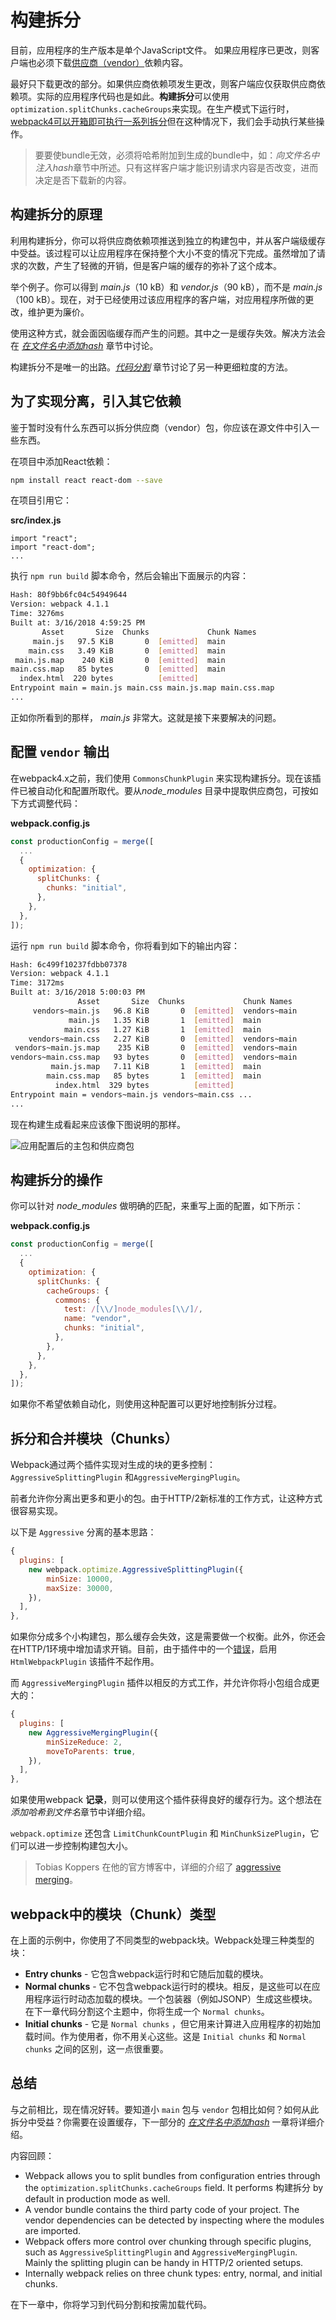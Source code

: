 # 构建拆分

目前，应用程序的生产版本是单个JavaScript文件。 如果应用程序已更改，则客户端也必须下载[供应商（vendor）](https://en.wikipedia.org/wiki/Vendor)依赖内容。

最好只下载更改的部分。如果供应商依赖项发生更改，则客户端应仅获取供应商依赖项。实际的应用程序代码也是如此。**构建拆分**可以使用`optimization.splitChunks.cacheGroups`来实现。在生产模式下运行时，[webpack4可以开箱即可执行一系列拆分](https://gist.github.com/sokra/1522d586b8e5c0f5072d7565c2bee693)但在这种情况下，我们会手动执行某些操作。

> 要要使bundle无效，必须将哈希附加到生成的bundle中，如：*向文件名中注入hash*章节中所述。只有这样客户端才能识别请求内容是否改变，进而决定是否下载新的内容。

## 构建拆分的原理

利用构建拆分，你可以将供应商依赖项推送到独立的构建包中，并从客户端级缓存中受益。该过程可以让应用程序在保持整个大小不变的情况下完成。虽然增加了请求的次数，产生了轻微的开销，但是客户端的缓存的弥补了这个成本。

举个例子。你可以得到 *main.js*（10 kB）和 *vendor.js*（90 kB），而不是 *main.js*（100 kB）。现在，对于已经使用过该应用程序的客户端，对应用程序所做的更改，维护更为廉价。

使用这种方式，就会面因临缓存而产生的问题。其中之一是缓存失效。解决方法会在 [*在文件名中添加hash*](https://lvzhenbang.github.io/webpack-book/dist/zh/optimizing/04_adding_hashes_to_filenames.html) 章节中讨论。

构建拆分不是唯一的出路。[*代码分割*](https://lvzhenbang.github.io/webpack-book/dist/zh/building/03_code_splitting.html) 章节讨论了另一种更细粒度的方法。

## 为了实现分离，引入其它依赖

鉴于暂时没有什么东西可以拆分供应商（vendor）包，你应该在源文件中引入一些东西。

在项目中添加React依赖：

```bash
npm install react react-dom --save
```

在项目引用它：

**src/index.js**

```
import "react";
import "react-dom";
...
```

执行 `npm run build` 脚本命令，然后会输出下面展示的内容：

```bash
Hash: 80f9bb6fc04c54949644
Version: webpack 4.1.1
Time: 3276ms
Built at: 3/16/2018 4:59:25 PM
       Asset       Size  Chunks             Chunk Names
     main.js   97.5 KiB       0  [emitted]  main
    main.css   3.49 KiB       0  [emitted]  main
 main.js.map    240 KiB       0  [emitted]  main
main.css.map   85 bytes       0  [emitted]  main
  index.html  220 bytes          [emitted]
Entrypoint main = main.js main.css main.js.map main.css.map
...
```

正如你所看到的那样， *main.js* 非常大。这就是接下来要解决的问题。

## 配置 `vendor` 输出

在webpack4.x之前，我们使用 `CommonsChunkPlugin` 来实现构建拆分。现在该插件已被自动化和配置所取代。要从*node_modules* 目录中提取供应商包，可按如下方式调整代码：

**webpack.config.js**

```javascript
const productionConfig = merge([
  ...
  {
    optimization: {
      splitChunks: {
        chunks: "initial",
      },
    },
  },
]);
```

运行 `npm run build` 脚本命令，你将看到如下的输出内容：

```bash
Hash: 6c499f10237fdbb07378
Version: webpack 4.1.1
Time: 3172ms
Built at: 3/16/2018 5:00:03 PM
               Asset       Size  Chunks             Chunk Names
     vendors~main.js   96.8 KiB       0  [emitted]  vendors~main
             main.js   1.35 KiB       1  [emitted]  main
            main.css   1.27 KiB       1  [emitted]  main
    vendors~main.css   2.27 KiB       0  [emitted]  vendors~main
 vendors~main.js.map    235 KiB       0  [emitted]  vendors~main
vendors~main.css.map   93 bytes       0  [emitted]  vendors~main
         main.js.map   7.11 KiB       1  [emitted]  main
        main.css.map   85 bytes       1  [emitted]  main
          index.html  329 bytes          [emitted]
Entrypoint main = vendors~main.js vendors~main.css ...
...
```

现在构建生成看起来应该像下图说明的那样。

![应用配置后的主包和供应商包](../../images/bundle_02.png)

## 构建拆分的操作

你可以针对 *node_modules* 做明确的匹配，来重写上面的配置，如下所示：

**webpack.config.js**

```javascript
const productionConfig = merge([
  ...
  {
    optimization: {
      splitChunks: {
        cacheGroups: {
          commons: {
            test: /[\\/]node_modules[\\/]/,
            name: "vendor",
            chunks: "initial",
          },
        },
      },
    },
  },
]);
```

如果你不希望依赖自动化，则使用这种配置可以更好地控制拆分过程。

## 拆分和合并模块（Chunks）

Webpack通过两个插件实现对生成的块的更多控制：`AggressiveSplittingPlugin` 和`AggressiveMergingPlugin`。

前者允许你分离出更多和更小的包。由于HTTP/2新标准的工作方式，让这种方式很容易实现。

以下是 `Aggressive` 分离的基本思路：

```javascript
{
  plugins: [
    new webpack.optimize.AggressiveSplittingPlugin({
        minSize: 10000,
        maxSize: 30000,
    }),
  ],
},
```

如果你分成多个小构建包，那么缓存会失效，这是需要做一个权衡。此外，你还会在HTTP/1环境中增加请求开销。目前，由于插件中的一个[错误](https://github.com/ampedandwired/html-webpack-plugin/issues/446)，启用`HtmlWebpackPlugin` 该插件不起作用。

而 `AggressiveMergingPlugin` 插件以相反的方式工作，并允许你将小包组合成更大的：

```javascript
{
  plugins: [
    new AggressiveMergingPlugin({
        minSizeReduce: 2,
        moveToParents: true,
    }),
  ],
},
```

如果使用webpack **记录**，则可以使用这个插件获得良好的缓存行为。这个想法在*添加哈希到文件名*章节中详细介绍。

`webpack.optimize` 还包含 `LimitChunkCountPlugin` 和 `MinChunkSizePlugin`，它们可以进一步控制构建包大小。

> Tobias Koppers 在他的官方博客中，详细的介绍了 [aggressive merging](https://medium.com/webpack/webpack-http-2-7083ec3f3ce6)。

## webpack中的模块（Chunk）类型

在上面的示例中，你使用了不同类型的webpack块。Webpack处理三种类型的块：

* **Entry chunks** - 它包含webpack运行时和它随后加载的模块。
* **Normal chunks** - 它不包含webpack运行时的模块。相反，是这些可以在应用程序运行时动态加载的模块。一个包装器（例如JSONP）生成这些模块。在下一章代码分割这个主题中，你将生成一个 `Normal chunks`。
* **Initial chunks** - 它是 `Normal chunks` ，但它用来计算进入应用程序的初始加载时间。作为使用者，你不用关心这些。这是 `Initial chunks` 和 `Normal chunks` 之间的区别，这一点很重要。

## 总结

与之前相比，现在情况好转。要知道小 `main` 包与 `vendor` 包相比如何？如何从此拆分中受益？你需要在设置缓存，下一部分的 [*在文件名中添加hash*](https://lvzhenbang.github.io/webpack-book/dist/zh/optimizing/04_adding_hashes_to_filenames.html) 一章将详细介绍。

内容回顾：

* Webpack allows you to split bundles from configuration entries through the `optimization.splitChunks.cacheGroups` field. It performs 构建拆分 by default in production mode as well.
* A vendor bundle contains the third party code of your project. The vendor dependencies can be detected by inspecting where the modules are imported.
* Webpack offers more control over chunking through specific plugins, such as `AggressiveSplittingPlugin` and `AggressiveMergingPlugin`. Mainly the splitting plugin can be handy in HTTP/2 oriented setups.
* Internally webpack relies on three chunk types: entry, normal, and initial chunks.

在下一章中，你将学习到代码分割和按需加载代码。
